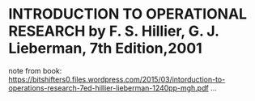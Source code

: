 # INTRODUCTION TO OPERATIONAL RESEARCH by F. S. Hillier, G. J. Lieberman, 7th Edition,2001
note from book: https://bitshifters0.files.wordpress.com/2015/03/intorduction-to-operations-research-7ed-hillier-lieberman-1240pp-mgh.pdf
... 
